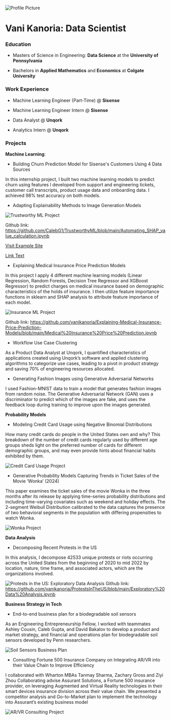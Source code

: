 ![Profile Picture](/docs/assets/p1.jpg)
# Vani Kanoria: Data Scientist

### Education

* Masters of Science in Engineering: **Data Science** at the **University of Pennsylvania**

* Bachelors in **Applied Mathematics** and **Economics** at **Colgate University**

### Work Experience

* Machine Learning Engineer (Part-Time) @ **Sisense**

* Machine Learning Engineer Intern @ **Sisense**

* Data Analyst @ **Unqork**

* Analytics Intern @ **Unqork**

### Projects

**Machine Learning**:

* Building Churn Prediction Model for Sisense's Customers Using 4 Data Sources

In this internship project, I built two machine learning models to predict churn using features I developed from support and engineering tickets, customer call transcripts, product usage data and onboarding data. I achieved 98% test accuracy on both models.

  
* Adapting Explainability Methods to Image Generation Models
    
![Trustworthy ML Project](/docs/assets/shap.jpg)

Github link: https://github.com/CalebG1/TrustworthyML/blob/main/Automating_SHAP_value_calculation.ipynb


<a href="https://github.com/CalebG1/TrustworthyML/blob/main/Automating_SHAP_value_calculation.ipynb" target="_blank">Visit Example Site</a>

[Link Text]([https://example.com](https://github.com/CalebG1/TrustworthyML/blob/main/Automating_SHAP_value_calculation.ipynb))

* Explaining Medical Insurance Price Prediction Models

In this project I apply 4 different machine learning models (Linear Regression, Random Forests, Decision Tree Regressor and XGBoost Regressor) to predict charges on medical insurance based on demographic characteristics of the holds of insurance. I then utilize feature importance functions in sklearn and SHAP analysis to attribute feature importance of each model.

![Insurance ML Project](/docs/assets/insurance.jpg)

Github link: https://github.com/vanikanoria/Explaining-Medical-Insurance-Price-Prediction-Models/blob/main/Medical%20Insurance%20Price%20Prediction.ipynb


* Workflow Use Case Clustering

As a Product Data Analyst at Unqork, I quantified characteristics of applications created using Unqork’s software and applied clustering algorithms to categorize use cases, leading to a pivot in product strategy and saving 70% of engineering resources allocated.


* Generating Fashion Images using Generative Adversarial Networks

I used Fashion-MNIST data to train a model that generates fashion images from random noise. The Generative Adversarial Network (GAN) uses a discriminator to predict which of the images are fake, and uses the feedback loop during training to improve upon the images generated.


**Probability Models**

* Modeling Credit Card Usage using Negative Binomial Distributions

How many credit cards do people in the United States own and why? This breakdown of the number of credit cards regularly used by different age groups sheds light on the preferred number of cards for different demographic groups, and may even provide hints about financial habits exhibited by them. 

  ![Credit Card Usage Project](/docs/assets/creditCard.jpg)


* Generative Probability Models Capturing Trends in Ticket Sales of the Movie ‘Wonka’ (2024)

This paper examines the ticket sales of the movie Wonka in the three months after its release by applying time-series probability distributions and including time-varying covariates such as weekend and holiday effects. The 2-segment Weibull Distribution calibrated to the data captures the presence of two behavioral segments in the population with differing propensities to watch Wonka.

![Wonka Project](/docs/assets/wonka.jpg)


**Data Analysis**

* Decomposing Recent Protests in the US

In this analysis, I decompose 42533 unique protests or riots occurring across the United States from the beginning of 2020 to mid 2022 by location, nature, time frame, and associated actors, which are the organizations involved. 

  ![Protests in the US: Exploratory Data Analysis](/docs/assets/protests.jpg)
Github link: https://github.com/vanikanoria/ProtestsInTheUS/blob/main/Exploratory%20Data%20Analysis.ipynb


**Business Strategy in Tech**

* End-to-end business plan for a biodegradable soil sensors

As an Engineering Entrepreneurship Fellow, I worked with teammates Ashley Cousin, Caleb Gupta, and David Bakalov to develop a product and market strategy, and financial and operations plan for biodegradable soil sensors developed by Penn researchers.

 ![Soil Sensors Business Plan](docs/assets/SLIDES12_AgriVue.jpg)


* Consulting Fortune 500 Insurance Company on Integrating AR/VR into their Value Chain to Improve Efficiency

I collaborated with Wharton MBAs Tanmay Sharma, Zachary Gross and Ziyi Zhou Collaborating advise Assurant Solutions, a Fortune 500 insurance provider, on leveraging Augmented and Virtual Reality technologies in their smart devices insurance division across their value chain. We presented a competitor analysis and Go-to-Market plan to implement the technology into Assurant’s existing business model


 ![AR/VR Consulting Project](docs/assets/ARVR.jpg)
